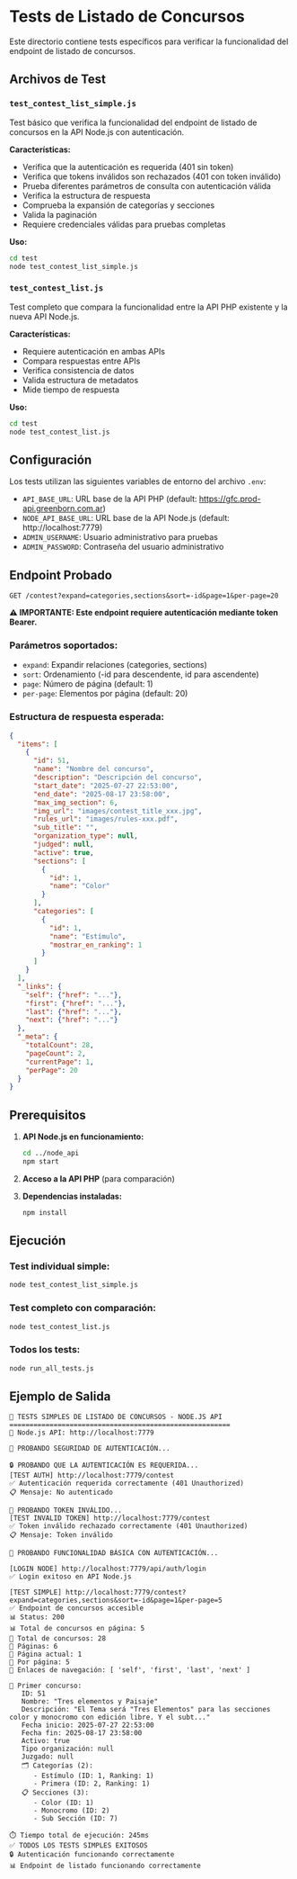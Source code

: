 # Tests de Listado de Concursos

Este directorio contiene tests específicos para verificar la funcionalidad del endpoint de listado de concursos.

## Archivos de Test

### `test_contest_list_simple.js`
Test básico que verifica la funcionalidad del endpoint de listado de concursos en la API Node.js con autenticación.

**Características:**
- Verifica que la autenticación es requerida (401 sin token)
- Verifica que tokens inválidos son rechazados (401 con token inválido)
- Prueba diferentes parámetros de consulta con autenticación válida
- Verifica la estructura de respuesta
- Comprueba la expansión de categorías y secciones
- Valida la paginación
- Requiere credenciales válidas para pruebas completas

**Uso:**
```bash
cd test
node test_contest_list_simple.js
```

### `test_contest_list.js`
Test completo que compara la funcionalidad entre la API PHP existente y la nueva API Node.js.

**Características:**
- Requiere autenticación en ambas APIs
- Compara respuestas entre APIs
- Verifica consistencia de datos
- Valida estructura de metadatos
- Mide tiempo de respuesta

**Uso:**
```bash
cd test
node test_contest_list.js
```

## Configuración

Los tests utilizan las siguientes variables de entorno del archivo `.env`:

- `API_BASE_URL`: URL base de la API PHP (default: https://gfc.prod-api.greenborn.com.ar)
- `NODE_API_BASE_URL`: URL base de la API Node.js (default: http://localhost:7779)
- `ADMIN_USERNAME`: Usuario administrativo para pruebas
- `ADMIN_PASSWORD`: Contraseña del usuario administrativo

## Endpoint Probado

```
GET /contest?expand=categories,sections&sort=-id&page=1&per-page=20
```

**⚠️ IMPORTANTE: Este endpoint requiere autenticación mediante token Bearer.**

### Parámetros soportados:
- `expand`: Expandir relaciones (categories, sections)
- `sort`: Ordenamiento (-id para descendente, id para ascendente)
- `page`: Número de página (default: 1)
- `per-page`: Elementos por página (default: 20)

### Estructura de respuesta esperada:
```json
{
  "items": [
    {
      "id": 51,
      "name": "Nombre del concurso",
      "description": "Descripción del concurso",
      "start_date": "2025-07-27 22:53:00",
      "end_date": "2025-08-17 23:58:00",
      "max_img_section": 6,
      "img_url": "images/contest_title_xxx.jpg",
      "rules_url": "images/rules-xxx.pdf",
      "sub_title": "",
      "organization_type": null,
      "judged": null,
      "active": true,
      "sections": [
        {
          "id": 1,
          "name": "Color"
        }
      ],
      "categories": [
        {
          "id": 1,
          "name": "Estímulo",
          "mostrar_en_ranking": 1
        }
      ]
    }
  ],
  "_links": {
    "self": {"href": "..."},
    "first": {"href": "..."},
    "last": {"href": "..."},
    "next": {"href": "..."}
  },
  "_meta": {
    "totalCount": 28,
    "pageCount": 2,
    "currentPage": 1,
    "perPage": 20
  }
}
```

## Prerequisitos

1. **API Node.js en funcionamiento:**
   ```bash
   cd ../node_api
   npm start
   ```

2. **Acceso a la API PHP** (para comparación)

3. **Dependencias instaladas:**
   ```bash
   npm install
   ```

## Ejecución

### Test individual simple:
```bash
node test_contest_list_simple.js
```

### Test completo con comparación:
```bash
node test_contest_list.js
```

### Todos los tests:
```bash
node run_all_tests.js
```

## Ejemplo de Salida

```
🚀 TESTS SIMPLES DE LISTADO DE CONCURSOS - NODE.JS API
=======================================================
🔗 Node.js API: http://localhost:7779

🧪 PROBANDO SEGURIDAD DE AUTENTICACIÓN...

🔒 PROBANDO QUE LA AUTENTICACIÓN ES REQUERIDA...
[TEST AUTH] http://localhost:7779/contest
✅ Autenticación requerida correctamente (401 Unauthorized)
📋 Mensaje: No autenticado

🚫 PROBANDO TOKEN INVÁLIDO...
[TEST INVALID TOKEN] http://localhost:7779/contest
✅ Token inválido rechazado correctamente (401 Unauthorized)
📋 Mensaje: Token inválido

🧪 PROBANDO FUNCIONALIDAD BÁSICA CON AUTENTICACIÓN...

[LOGIN NODE] http://localhost:7779/api/auth/login
✅ Login exitoso en API Node.js

[TEST SIMPLE] http://localhost:7779/contest?expand=categories,sections&sort=-id&page=1&per-page=5
✅ Endpoint de concursos accesible
📊 Status: 200
📊 Total de concursos en página: 5
📄 Total de concursos: 28
📄 Páginas: 6
📄 Página actual: 1
📄 Por página: 5
🔗 Enlaces de navegación: [ 'self', 'first', 'last', 'next' ]

📝 Primer concurso:
   ID: 51
   Nombre: "Tres elementos y Paisaje"
   Descripción: "El Tema será "Tres Elementos" para las secciones color y monocromo con edición libre. Y el subt..."
   Fecha inicio: 2025-07-27 22:53:00
   Fecha fin: 2025-08-17 23:58:00
   Activo: true
   Tipo organización: null
   Juzgado: null
   🗂️ Categorías (2):
      - Estímulo (ID: 1, Ranking: 1)
      - Primera (ID: 2, Ranking: 1)
   📋 Secciones (3):
      - Color (ID: 1)
      - Monocromo (ID: 2)
      - Sub Sección (ID: 7)

⏱️ Tiempo total de ejecución: 245ms
✅ TODOS LOS TESTS SIMPLES EXITOSOS
🔒 Autenticación funcionando correctamente
📊 Endpoint de listado funcionando correctamente
```
